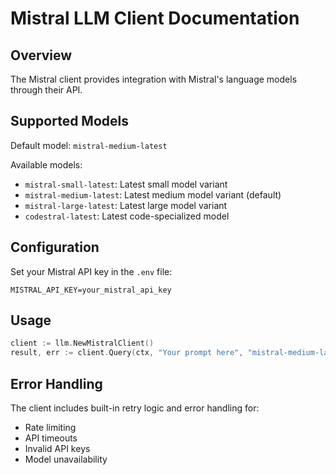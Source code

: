 # Mistral LLM Client Documentation

## Overview
The Mistral client provides integration with Mistral's language models through their API.

## Supported Models
Default model: `mistral-medium-latest`

Available models:
- `mistral-small-latest`: Latest small model variant
- `mistral-medium-latest`: Latest medium model variant (default)
- `mistral-large-latest`: Latest large model variant
- `codestral-latest`: Latest code-specialized model

## Configuration
Set your Mistral API key in the `.env` file:
```
MISTRAL_API_KEY=your_mistral_api_key
```

## Usage
```go
client := llm.NewMistralClient()
result, err := client.Query(ctx, "Your prompt here", "mistral-medium-latest")
```

## Error Handling
The client includes built-in retry logic and error handling for:
- Rate limiting
- API timeouts
- Invalid API keys
- Model unavailability
